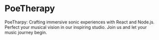 ﻿# PoeTherapy

PoeTharpy: Crafting immersive sonic experiences with React and Node.js. Perfect your musical vision in our inspiring studio. Join us and let your music journey begin.
